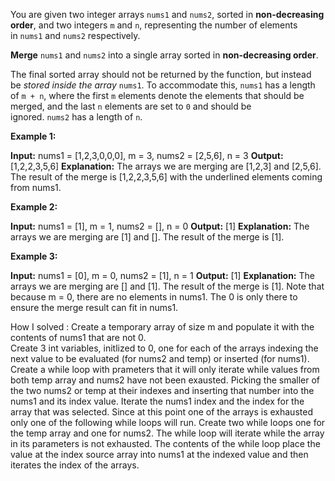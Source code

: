 You are given two integer arrays `nums1` and `nums2`, sorted in **non-decreasing order**, and two integers `m` and `n`, representing the number of elements in `nums1` and `nums2` respectively.

**Merge** `nums1` and `nums2` into a single array sorted in **non-decreasing order**.

The final sorted array should not be returned by the function, but instead be _stored inside the array_ `nums1`. To accommodate this, `nums1` has a length of `m + n`, where the first `m` elements denote the elements that should be merged, and the last `n` elements are set to `0` and should be ignored. `nums2` has a length of `n`.

**Example 1:**

**Input:** nums1 = [1,2,3,0,0,0], m = 3, nums2 = [2,5,6], n = 3
**Output:** [1,2,2,3,5,6]
**Explanation:** The arrays we are merging are [1,2,3] and [2,5,6].
The result of the merge is [1,2,2,3,5,6] with the underlined elements coming from nums1.

**Example 2:**

**Input:** nums1 = [1], m = 1, nums2 = [], n = 0
**Output:** [1]
**Explanation:** The arrays we are merging are [1] and [].
The result of the merge is [1].

**Example 3:**

**Input:** nums1 = [0], m = 0, nums2 = [1], n = 1
**Output:** [1]
**Explanation:** The arrays we are merging are [] and [1].
The result of the merge is [1].
Note that because m = 0, there are no elements in nums1. The 0 is only there to ensure the merge result can fit in nums1.

How I solved :
	Create a temporary array of size m and populate it with the contents of nums1 that are not 0.  
	Create 3 int variables, initlized to 0, one for each of the arrays indexing the next value to be evaluated (for nums2 and temp) or inserted (for nums1). 
	Create a while loop with prameters that it will only iterate while values from both temp array and nums2 have not been exausted. Picking the smaller of the two nums2 or temp at their indexes and inserting that number into the nums1 and its index value. Iterate the nums1 index and the index for the array that was selected.
	Since at this point one of the arrays is exhausted only one of the following while loops will run.
	Create two while loops one for the temp array and one for nums2. The while loop will iterate while the array in its parameters is not exhausted.  The contents of the while loop place the value at the index source array into nums1 at the indexed value and then iterates the index of the arrays.